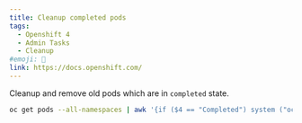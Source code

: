 ```yaml
---
title: Cleanup completed pods
tags:
  - Openshift 4
  - Admin Tasks
  - Cleanup
#emoji: 🧹
link: https://docs.openshift.com/
---
```


Cleanup and remove old pods which are in `completed` state.

```bash
oc get pods --all-namespaces | awk '{if ($4 == "Completed") system ("oc delete pod " $2 " -n " $1 )}'
```